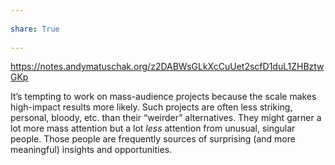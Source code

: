 ---  
share: True  
---  
https://notes.andymatuschak.org/z2DABWsGLkXcCuUet2scfD1duL1ZHBztwGKp  
  
It’s tempting to work on mass-audience projects because the scale makes high-impact results more likely. Such projects are often less striking, personal, bloody, etc. than their “weirder” alternatives. They might garner a lot more mass attention but a lot _less_ attention from unusual, singular people. Those people are frequently sources of surprising (and more meaningful) insights and opportunities.  
